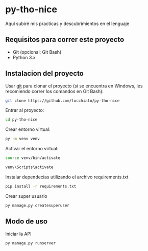# py-tho-nice

Aquí subiré mis practicas y descubrimientos en el lenguaje

## Requisitos para correr este proyecto

- Git (opcional: Git Bash)
- Python 3.x

## Instalacion del proyecto

Usar [git](https://git-scm.com/) para clonar el proyecto
(si se encuentra en Windows, les recomiendo correr los comandos en Git Bash):

```bash
git clone https://github.com/locchiato/py-tho-nice
```
Entrar al proyecto:
```bash
cd py-tho-nice
```
Crear entorno virtual:
```bash
py -m venv venv
```

Activar el entorno virtual:
```bash
source venv/bin/activate
```
```cmd
venv\Scripts\activate
```

Instalar dependecias utilizando el archivo requirements.txt
```bash
pip install -r requirements.txt
```

Crear super usuario
```bash
py manage.py createsuperuser
```


## Modo de uso

Iniciar la API
```bash
py manage.py runserver
```
